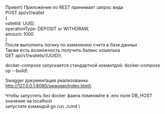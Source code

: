 Привет) Приложение по REST принимает запрос вида\
POST api/v1/wallet\
{\
valletId: UUID,\
operationType: DEPOSIT or WITHDRAW,\
amount: 1000\
}\
После выполнять логику по изменению счета в базе данных\
Также есть возможность получить баланс кошелька\
GET api/v1/wallets/{UUID}\

docker-compose запускается стандартной комантдой: docker-compose up --build\

Swagger документация реализованна http://127.0.0.1:8080/swagger/index.html\

Чтобы запустить без docker фаила поменяйте в .env поле DB_HOST значение на localhost\
запустите командой go run ./cmd   \
